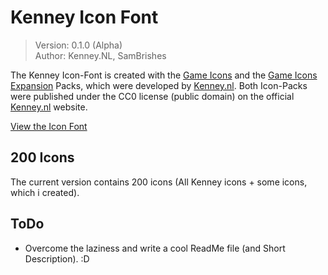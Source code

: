 Kenney Icon Font
================
> Version: 0.1.0 (Alpha)<br />
> Author: Kenney.NL, SamBrishes

The Kenney Icon-Font is created with the [Game Icons](http://kenney.nl/assets/game-icons) and the 
[Game Icons Expansion](http://kenney.nl/assets/game-icons-expansion) Packs, which were developed by 
[Kenney.nl](http://kenney.nl). Both Icon-Packs were published under the CC0 license (public domain) 
on the official [Kenney.nl](http://kenney.nl) website.

[View the Icon Font](http://sambrishes.github.io/kenney-icon-font)

200 Icons
---------
The current version contains 200 icons (All Kenney icons + some icons, which i created).

ToDo
----
- Overcome the laziness and write a cool ReadMe file (and Short Description). :D